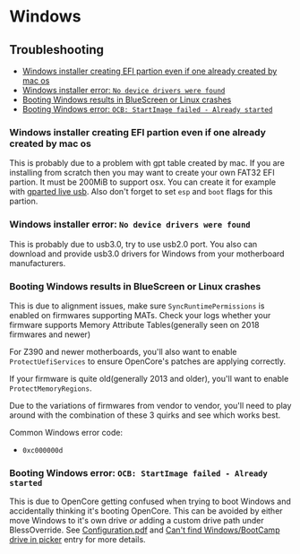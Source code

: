 # Windows

## Troubleshooting

* [Windows installer creating EFI partion even if one already created by mac os](#windows-installer-creating-EFI-partion-even-if-one-already-created-by-mac-os)
* [Windows installer error: `No device drivers were found`](#windows-installer-error-no-device-drivers-were-found)
* [Booting Windows results in BlueScreen or Linux crashes](#booting-windows-results-in-bluescreen-or-Linux-crashes)
* [Booting Windows error: `OCB: StartImage failed - Already started`](#booting-windows-error-ocb-startimage-failed---already-started)

### Windows installer creating EFI partion even if one already created by mac os

This is probably due to a problem with gpt table created by mac. If you are installing from scratch then you may want to create your own FAT32 EFI partion. It must be 200MiB to support osx. You can create it for example with [gparted live usb](https://gparted.org/download.php). Also don't forget to set `esp` and `boot` flags for this partion.

### Windows installer error: `No device drivers were found`

This is probably due to usb3.0, try to use usb2.0 port. You also can download and provide usb3.0 drivers for Windows from your motherboard manufacturers.

### Booting Windows results in BlueScreen or Linux crashes

This is due to alignment issues, make sure `SyncRuntimePermissions` is enabled on firmwares supporting MATs. Check your logs whether your firmware supports Memory Attribute Tables(generally seen on 2018 firmwares and newer)

For Z390 and newer motherboards, you'll also want to enable `ProtectUefiServices` to ensure OpenCore's patches are applying correctly.

If your firmware is quite old(generally 2013 and older), you'll want to enable `ProtectMemoryRegions`.

Due to the variations of firmwares from vendor to vendor, you'll need to play around with the combination of these 3 quirks and see which works best.

Common Windows error code:

* `0xc000000d`

### Booting Windows error: `OCB: StartImage failed - Already started`

This is due to OpenCore getting confused when trying to boot Windows and accidentally thinking it's booting OpenCore. This can be avoided by either move Windows to it's own drive *or* adding a custom drive path under BlessOverride. See [Configuration.pdf](https://github.com/acidanthera/OpenCorePkg/blob/master/Docs/Configuration.pdf) and [Can't find Windows/BootCamp drive in picker](#cant-find-windowsbootcamp-drive-in-picker) entry for more details.
